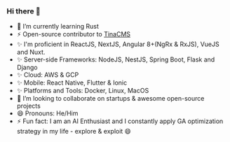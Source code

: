 ### Hi there 👋

- 🌱 I’m currently learning Rust
- ⚡ Open-source contributor to [TinaCMS](https://github.com/tinacms)
- ✨ I'm proficient in ReactJS, NextJS, Angular 8+(NgRx & RxJS), VueJS and Nuxt.
- ✨ Server-side Frameworks: NodeJS, NestJS, Spring Boot, Flask and Django
- ✨ Cloud: AWS & GCP
- ✨ Mobile: React Native, Flutter & Ionic
- ✨ Platforms and Tools: Docker, Linux, MacOS
- 👯 I’m looking to collaborate on startups & awesome open-source projects
- 😄 Pronouns: He/Him
- ⚡ Fun fact: I am an AI Enthusiast and I constantly apply GA optimization strategy in my life - explore & exploit 😄

<!--
**Phoenix-Alpha/Phoenix-Alpha** is a ✨ _special_ ✨ repository because its `README.md` (this file) appears on your GitHub profile.

Here are some ideas to get you started:

- 🔭 I’m currently working on ...
- 🌱 I’m currently learning ...
- 👯 I’m looking to collaborate on ...
- 🤔 I’m looking for help with ...
- 💬 Ask me about ...
- 📫 How to reach me: ...
- 😄 Pronouns: ...
- ⚡ Fun fact: ...
-->
